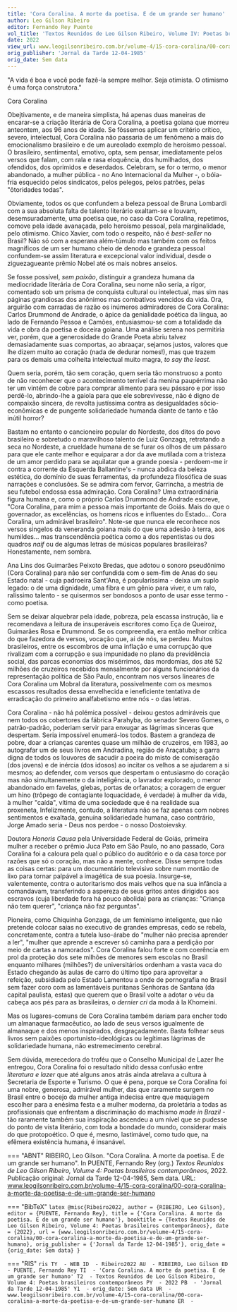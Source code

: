 ```yaml
---
title: 'Cora Coralina. A morte da poetisa. E de um grande ser humano'
author: Leo Gilson Ribeiro
editor: Fernando Rey Puente
vol_title: 'Textos Reunidos de Leo Gilson Ribeiro, Volume IV: Poetas brasileiros contemporâneos'
date: 2022
view_url: www.leogilsonribeiro.com.br/volume-4/15-cora-coralina/00-cora-coralina-a-morte-da-poetisa-e-de-um-grande-ser-humano
orig_publisher: 'Jornal da Tarde 12-04-1985'
orig_date: Sem data
---
```


"A vida é boa e você pode fazê-la sempre melhor. Seja otimista. O otimismo é uma força construtora."

Cora Coralina

Obejtivamente, e de maneira simplista, há apenas duas maneiras de encarar-se a criação literária de Cora Coralina, a poetisa goiana que morreu anteontem, aos 96 anos de idade. Se fôssemos aplicar um critério crítico, severo, intelectual, Cora Coralina não passaria de um fenômeno a mais do emocionalismo brasileiro e de um aureolado exemplo de heroísmo pessoal. O brasileiro, sentimental, emotivo, opta, sem pensar, imediatamente pelos versos que falam, com rala e rasa eloquência, dos humilhados, dos ofendidos, dos oprimidos e deserdados. Celebram, se for o termo, o menor abandonado, a mulher pública - no Ano Internacional da Mulher -, o bóia-fria esquecido pelos sindicatos, pelos pelegos, pelos patrões, pelas "ôtoridades todas".

Obviamente, todos os que confundem a beleza pessoal de Bruna Lombardi com a sua absoluta falta de talento literário exaltam-se e louvam, desemsuradamente, uma poetisa que, no caso da Cora Coralina, repetimos, comove pela idade avanaçada, pelo heroísmo pessoal, pela marginalidade, pelo otimismo. Chico Xavier, com todo o respeito, não é *best-seller* no Brasil? Não só com a esperana além-túmulo mas também com os feitos magníficos de um ser humano cheio de denodo e grandeza pessoal confundem-se assim literatura e excepcional valor individual, desde o ziguezagueante prêmio Nobel até os mais nobres anseios.

Se fosse possível, *sem paixão*, distinguir a grandeza humana da mediocridade literária de Cora Coralina, seu nome não seria, a rigor, comentado sob um prisma de conquista cultural ou intelectual, mas sim nas páginas grandiosas dos anônimos mas combativos vencidos da vida. Ora, arguirão com carradas de razão os inúmeros admiradores de Cora Coralina: Carlos Drummond de Andrade, o ápice da genialidade poética da língua, ao lado de Fernando Pessoa e Camões, entusiasmou-se com a totalidade da vida e obra da poetisa e doceira goiana. Uma análise serena nos permitiria ver, porém, que a generosidade do Grande Poeta abriu talvez demasiadamente suas comportas, ao abraaçar, sejamos justos, valores que lhe dizem muito ao coração (nada de dedurar nomes!), mas que trazem para os demais uma colheita intelectual muito magra, *to say the least*.

Quem seria, porém, tão sem coração, quem seria tão monstruoso a ponto de não reconhecer que o acontecimento terrível da menina paupérrima não ter um vintém de cobre para comprar alimento para seu pássaro e por isso perdê-lo, abrindo-lhe a gaiola para que ele sobrevivesse, não é digno de compaixão sincera, de revolta justíssima contra as desigualdades sôcio-econômicas e de pungente solidariedade humanda diante de tanto e tão inútil horror?

Bastam no entanto o cancioneiro popular do Nordeste, dos ditos do povo brasileiro e sobretudo o maravilhoso talento de Luiz Gonzaga, retratando a seca no Nordeste, a crueldade humana de se furar os olhos de um pássaro para que ele cante melhor e equiparar a dor da ave mutilada com a tristeza de um amor perdido para se aquilatar que a grande poesia - perdoem-me ir contra a corrente da Esquerda Ballantine's - nunca abdica da beleza estética, do domínio de suas ferramentas, da profundeza filosófica de suas narrações e conclusões. Se se admira com fervor, Garrincha, a mestria de seu futebol endossa essa admiração. Cora Coralina? Uma extraordinária figura humana e, como o próprio Carlos Drummond de Andrade escreve, "Cora Coralina, para mim a pessoa mais importante de Goiás. Mais do que o governador, as excelências, os homens ricos e influentes do Estado... Cora Coralina, um admirável brasileiro". Note-se que nunca ele reconhece nos versos singelos da veneranda goiana mais do que uma adesão à terra, aos humildes... mas transcendência poética como a dos repentistas ou dos quadros *naif* ou de algumas letras de músicas populares brasileiras? Honestamente, nem sombra.

Ana Lins dos Guimarães Peixoto Bredas, que adotou o sonoro pseudônimo (Cora Coralina) para não ser confundida com o sem-fim de Anas do seu Estado natal - cuja padroeira Sant'Ana, é popularíssima - deixa um suplo legado: o de uma dignidade, uma fibra e um gênio para viver, e um ralo, ralíssimo talento - se quisermos ser bondosos a ponto de usar esse termo - como poetisa.

Sem se deixar alquebrar pela idade, pobreza, pela escassa instrução, lia e recomendava a leitura de insuperáveis escritores como Eça de Queiroz, Guimarães Rosa e Drummond. Se os compreendia, era então melhor crítica do que fazedora de versos, vocação que, ai de nós, se perdeu. Muitos brasileiros, entre os escombros de uma inflação e uma corrupção que rivalizam com a corrupção e sua impunidade no plano da previdência social, das parcas economias dos misérrimos, das mordomias, dos até 52 milhões de cruzeiros recebidos mensalmente por alguns funcionários da representação política de São Paulo, encontram nos versos lineares de Cora Coralina um Mobral da literatura, possivelmente com os mesmos escassos resultados dessa envelhecida e ieneficiente tentativa de erradicação do primeiro analfabetismo entre nós - o das letras.

Cora Coralina - não há polémica possível - deixou gestos admiráveis que nem todos os cobertores da fábrica Parahyba, do senador Severo Gomes, o patrão-padrão, poderiam servir para enxugar as lágrimas sinceras que despertam. Seria impossível enumerá-los todos. Bastem a grandeza de pobre, doar a crianças carentes quase um milhão de cruzeiros, em 1983, ao autografar um de seus livros em Andradina, região de Araçatuba; a garra digna de todos os louvores de sacudir a poeira do misto de comiseração (dos jovens) e de inércia (dos idosos) ao incitar os velhos a se ajudarem a si mesmos; ao defender, com versos que despertam o entusiasmo do coração mas não simultanemente o da inteligência, o lavrador explorado, o menor abandonado em favelas, glebas, portas de orfanatos; a coragem de erguer um hino (trôpego de contagiante loquacidade, é verdade) à mulher da vida, à mulher "caída", vítima de uma sociedade que é na realidade sua proxeneta, Infelizmente, contudo, a literatura não se faz apenas com nobres sentimentos e exaltada, genuína solidariedade humana, caso contrário, Jorge Amado seria - Deus nos perdoe - o nosso Dostoievsky.

Doutora *Honoris Causa* pela Universidade Federal de Goiás, primeira mulher a receber o prêmio Juca Pato em São Paulo, no ano passado, Cora Coralina foi a caloura pela qual o público do auditório e o da casa torce por razões que só o coração, mas não a mente, conhece. Disse sempre todas as coisas certas: para um documentário televisivo sobre num montão de lixo para tornar palpável a imagética de sua poesia. Insurge-se, valentemente, contra o autoritarismo dos mais velhos que na sua infância a comandavam, transferindo a aspereza de seus gritos antes dirigidos aos escravos (cuja liberdade fora há pouco abolida) para as crianças: "Criança não tem querer", "criança não faz perguntas".

Pioneira, como Chiquinha Gonzaga, de um feminismo inteligente, que não pretende colocar saias no executivo de grandes empresas, cedo se rebela, concretamente, contra a tutela luso-árabe do "mulher não precisa aprender a ler", "mulher que aprende a escrever só caminha para a perdição por meio de cartas a namorados". Cora Coralina falou forte e com coerência em prol da proteção dos sete milhões de menores sem escolas no Brasil enquanto milhares (milhões?) de universitários ordenham a vasta vaca do Estado chegando às aulas de carro do último tipo para aproveitar a refeição, subsidiada pelo Estado Lamentou a onde de pornografia no Brasil sem fazer coro com as lamentáveis puritanas Senhoras de Santana (da capital paulista, estas) que querem que o Brasil volte a adotar o véu da cabeça aos pés para as brasileiras, o *dernier cri* da moda à la Khomeini.

Mas os lugares-comuns de Cora Coralina também dariam para encher todo um almanaque farmacêutico, ao lado de seus versos igualmente de almanaque e dos menos inspirados, desgraçadamente. Basta folhear seus livros sem paixões oportunisto-ideológicas ou legítimas lágrimas de solidariedade humana, não estremecimento cerebral.

Sem dúvida, merecedora do troféu que o Conselho Municipal de Lazer lhe entregou, Cora Coralina foi o resultado nítido dessa confusão entre *literatura e lazer* que até alguns anos atrás ainda atrelava a cultura à Secretaria de Esporte e Turismo. O que é pena, porque se Cora Coralina foi uma nobre, generosa, admirável mulher, das que raramente surgem no Brasil entre o bocejo da mulher antiga indecisa entre que maquiagem escolher para a enésima festa e a mulher moderna, da proletária a todas as profissionais que enfrentam a discriminação do machismo *made in Brazil* - tão raramente também sua inspiração ascendeu a um nível que se pudesse do ponto de vista literário, com toda a bondade do mundo, considerar mais do que protopoético. O que é, mesmo, lastimável, como tudo que, na efêmera existência humana, é insanável.


=== "ABNT"
    RIBEIRO, Leo Gilson. "Cora Coralina. A morte da poetisa. E de um grande ser humano". In PUENTE, Fernando Rey (org.) <em>Textos Reunidos de Leo Gilson Ribeiro, Volume 4: Poetas brasileiros contemporâneos</em>, 2022. Publicação original: Jornal da Tarde 12-04-1985, Sem data. URL: <a href="yml_view_url">www.leogilsonribeiro.com.br/volume-4/15-cora-coralina/00-cora-coralina-a-morte-da-poetisa-e-de-um-grande-ser-humano</a>

=== "BibTeX"
    ```latex
    @misc{Ribeiro2022,
    author = {RIBEIRO, Leo Gilson},
    editor = {PUENTE, Fernando Rey},
    title = {'Cora Coralina. A morte da poetisa. E de um grande ser humano'},
    booktitle = {Textos Reunidos de Leo Gilson Ribeiro, Volume 4: Poetas brasileiros contemporâneos},
    date = {2022},
    url = {www.leogilsonribeiro.com.br/volume-4/15-cora-coralina/00-cora-coralina-a-morte-da-poetisa-e-de-um-grande-ser-humano},
    orig_publisher = {'Jornal da Tarde 12-04-1985'},
    orig_date = {orig_date: Sem data}
    }
    ```

=== "RIS"
    ```ris
    TY  - WEB
    ID  - Ribeiro2022
    AU  - RIBEIRO, Leo Gilson
    ED  - PUENTE, Fernando Rey
    TI  - 'Cora Coralina. A morte da poetisa. E de um grande ser humano'
    T2  - Textos Reunidos de Leo Gilson Ribeiro, Volume 4: Poetas brasileiros contemporâneos
    PY  - 2022
    PB  - 'Jornal da Tarde 12-04-1985'
    Y1  - orig_date: Sem data
    UR  - www.leogilsonribeiro.com.br/volume-4/15-cora-coralina/00-cora-coralina-a-morte-da-poetisa-e-de-um-grande-ser-humano
    ER  - 
    ```

